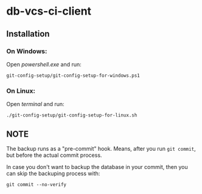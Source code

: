 # db-vcs-ci-client

## Installation

### On Windows:

Open *powershell.exe* and run:
```
git-config-setup/git-config-setup-for-windows.ps1
```

### On Linux:

Open *terminal* and run:
```
./git-config-setup/git-config-setup-for-linux.sh
```


## NOTE

The backup runs as a "pre-commit" hook.
Means, after you run `git commit`, but before the actual commit process.

In case you don't want to backup the database in your commit,
then you can skip the backuping process with:
```
git commit --no-verify
```
